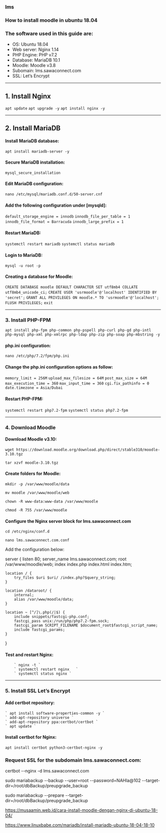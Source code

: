 ### lms

### How to install moodle in ubuntu 18.04

###  The software used in this guide are:

  - OS: Ubuntu 18.04
  - Web server: Nginx 1.14
  - PHP Engine: PHP v7.2
  - Database: MariaDB 10.1
  - Moodle: Moodle v3.8
  - Subomain: lms.sawaconnect.com
  - SSL: Let’s Encrypt

---

## 1. Install Nginx

`apt update`
`apt upgrade -y`
`apt install nginx -y`

---

## 2. Install MariaDB

#### Install MariaDB database:

`apt install mariadb-server -y`

#### Secure MariaDB installation:

`mysql_secure_installation`

#### Edit MariaDB configuration:

`nano /etc/mysql/mariadb.conf.d/50-server.cnf`


#### Add the following configuration under [mysqld]:

  `default_storage_engine = innodb`
  `innodb_file_per_table = 1`
  `innodb_file_format = Barracuda`
  `innodb_large_prefix = 1`

#### Restart MariaDB:

  `systemctl restart mariadb`
  `systemctl status mariadb`

#### Login to MariaDB:

  `mysql -u root -p`

#### Creating a database for Moodle:

  `CREATE DATABASE moodle DEFAULT CHARACTER SET utf8mb4 COLLATE utf8mb4_unicode_ci;`
  `CREATE USER 'usrmoodle'@'localhost' IDENTIFIED BY 'secret';`
  `GRANT ALL PRIVILEGES ON moodle.* TO 'usrmoodle'@'localhost';`
  `FLUSH PRIVILEGES;`
  `exit`

---

### 3. Install PHP-FPM

`apt install php-fpm php-common php-pspell php-curl php-gd php-intl php-mysql php-xml php-xmlrpc php-ldap php-zip php-soap php-mbstring -y`

#### php.ini configuration:

`nano /etc/php/7.2/fpm/php.ini`


#### Change the php.ini configuration options as follow:

  `memory_limit = 256M`
  `upload_max_filesize = 64M`
  `post_max_size = 64M`
  `max_execution_time = 360`
  `max_input_time = 360`
  `cgi.fix_pathinfo = 0`
  `date.timezone = Asia/Dubai`
  
#### Restart PHP-FPM:

  `systemctl restart php7.2-fpm`
  `systemctl status php7.2-fpm`
  
 
---

### 4. Download Moodle

#### Download Moodle v3.10:

  `wget https://download.moodle.org/download.php/direct/stable310/moodle-3.10.tgz`

  `tar xzvf moodle-3.10.tgz`

#### Create folders for Moodle:

  `mkdir -p /var/www/moodle/data`
  
  `mv moodle /var/www/moodle/web`
  
  `chown -R www-data:www-data /var/www/moodle`
  
  `chmod -R 755 /var/www/moodle`

#### Configure the Nginx server block for lms.sawaconnect.com

  `cd /etc/nginx/conf.d`

  `nano lms.sawaconnect.com.conf`	


Add the configuration below:
  
  server {
    listen 80;
    server_name lms.sawaconnect.com;
    root /var/www/moodle/web;
    index index.php index.html index.htm;
 
    location / {
    	try_files $uri $uri/ /index.php?$query_string;       
    }
 
    location /dataroot/ {
    	internal;
    	alias /var/www/moodle/data;
    }
 
    location ~ [^/]\.php(/|$) {
        include snippets/fastcgi-php.conf;
        fastcgi_pass unix:/run/php/php7.2-fpm.sock;
        fastcgi_param SCRIPT_FILENAME $document_root$fastcgi_script_name;
        include fastcgi_params;
    }
 
   }	

#### Test and restart Nginx:
        ` nginx -t `
        ` systemctl restart nginx	`
        ` systemctl status nginx `

---

### 5. Install SSL Let’s Encrypt

#### Add certbot repository:

    ` apt install software-properties-common -y `
    ` add-apt-repository universe `
    ` add-apt-repository ppa:certbot/certbot `
    ` apt update `
 
#### Install certbot for Nginx:
  
  ` apt install certbot python3-certbot-nginx -y `

### Request SSL for the subdomain lms.sawaconnect.com:

certbot --nginx -d lms.sawaconnect.com



sudo mariabackup --backup --user=root --password=NAHla@102 --target-dir=/root/dbBackup/preupgrade_backup

sudo mariabackup --prepare --target-dir=/root/dbBackup/preupgrade_backup

  








https://musaamin.web.id/cara-install-moodle-dengan-nginx-di-ubuntu-18-04/


https://www.linuxbabe.com/mariadb/install-mariadb-ubuntu-18-04-18-10

